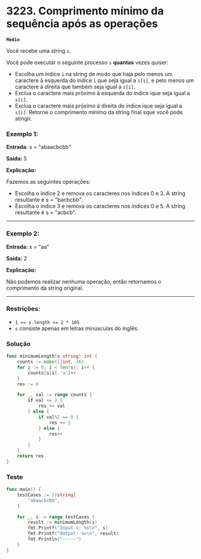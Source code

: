 # 3223. Comprimento mínimo da sequência após as operações

**`Médio`**

Você recebe uma string `s`.

Você pode executar o seguinte processo `s` **quantas** vezes quiser:

- Escolha um índice `i` na string de modo que haja pelo menos um caractere à esquerda do índice `i` que seja igual a `s[i]`, e pelo menos um caractere à direita que também seja igual a `s[i]`.
- Exclua o caractere mais próximo à esquerda do índice ique seja igual a `s[i]`.
- Exclua o caractere mais próximo à direita do índice ique seja igual a `s[i]`.
Retorne o comprimento mínimo da string final sque você pode atingir.

 

### Exemplo 1:

**Entrada:** s = "abaacbcbb"

**Saída:** 5

**Explicação:**

Fazemos as seguintes operações:

- Escolha o índice 2 e remova os caracteres nos índices 0 e 3. A string resultante é s = "bacbcbb".
- Escolha o índice 3 e remova os caracteres nos índices 0 e 5. A string resultante é s = "acbcb".

---

### Exemplo 2:

**Entrada:** s = "aa"

**Saída:** 2

**Explicação:**

Não podemos realizar nenhuma operação, então retornamos o comprimento da string original.

---

### Restrições:

- `1 <= s.length <= 2 * 105`
- `s` consiste apenas em letras minúsculas do inglês.
  
### Solução
```go
func minimumLength(s string) int {
	counts := make([]int, 26)
	for i := 0; i < len(s); i++ {
		counts[s[i]-'a']++
	}
	res := 0

	for _, val := range counts {
		if val <= 2 {
			res += val
		} else {
			if val%2 == 0 {
				res += 2
			} else {
				res++
			}
		}
	}
	return res
}

```
### Teste
```go
func main() {
	testCases := []string{
		"abaacbcbb",
	}

	for _, s := range testCases {
		result := minimumLength(s)
		fmt.Printf("Input s: %s\n", s)
		fmt.Printf("Output: %v\n", result)
		fmt.Println("-----")
	}
}
```